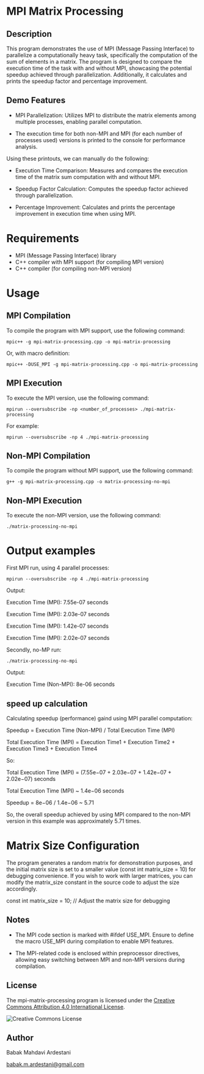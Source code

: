 # MPI Matrix Processing 

## Description

This program demonstrates the use of MPI (Message Passing Interface) to parallelize a computationally heavy task, specifically the computation of the sum of elements in a matrix. The program is designed to compare the execution time of the task with and without MPI, showcasing the potential speedup achieved through parallelization. Additionally, it calculates and prints the speedup factor and percentage improvement.

## Demo Features

- MPI Parallelization: Utilizes MPI to distribute the matrix elements among multiple processes, enabling parallel computation.

- The execution time for both non-MPI and MPI (for each number of processes used) versions is printed to the console for performance analysis.

Using these printouts, we can manually do the following:

- Execution Time Comparison: Measures and compares the execution time of the matrix sum computation with and without MPI.

- Speedup Factor Calculation: Computes the speedup factor achieved through parallelization.

- Percentage Improvement: Calculates and prints the percentage improvement in execution time when using MPI.

# Requirements

- MPI (Message Passing Interface) library
- C++ compiler with MPI support (for compiling MPI version)
- C++ compiler (for compiling non-MPI version)


# Usage

## MPI Compilation

To compile the program with MPI support, use the following command:

```mpic++ -g mpi-matrix-processing.cpp -o mpi-matrix-processing```

Or, with macro definition:

```mpic++ -DUSE_MPI -g mpi-matrix-processing.cpp -o mpi-matrix-processing```

## MPI Execution

To execute the MPI version, use the following command:

`mpirun --oversubscribe -np <number_of_processes> ./mpi-matrix-processing`


For example:

```mpirun --oversubscribe -np 4 ./mpi-matrix-processing```


## Non-MPI Compilation

To compile the program without MPI support, use the following command:

```g++ -g mpi-matrix-processing.cpp -o matrix-processing-no-mpi```


## Non-MPI Execution

To execute the non-MPI version, use the following command:

```./matrix-processing-no-mpi```


# Output examples 

First MPI run, using 4 parallel processes: 

`mpirun --oversubscribe -np 4 ./mpi-matrix-processing`

Output: 

Execution Time (MPI): 7.55e-07 seconds

Execution Time (MPI): 2.03e-07 seconds

Execution Time (MPI): 1.42e-07 seconds

Execution Time (MPI): 2.02e-07 seconds


Secondly, no-MP run:

`./matrix-processing-no-mpi`

Output: 

Execution Time (Non-MPI): 8e-06 seconds

## speed up calculation

Calculating speedup (performance) gaind using MPI parallel computation: 


Speedup = Execution Time (Non-MPI)​ / Total Execution Time (MPI)

Total Execution Time (MPI) = Execution Time1 ​+ Execution Time2 ​+ Execution Time3 ​+ Execution Time4​

So: 

Total Execution Time (MPI) = (7.55e−07 + 2.03e−07 + 1.42e−07 + 2.02e−07) seconds

Total Execution Time (MPI) ~ 1.4e−06 seconds

Speedup = 8e−06 / 1.4e−06  ~ 5.71

So, the overall speedup achieved by using MPI compared to the non-MPI version in this example was approximately 5.71 times.


# Matrix Size Configuration

The program generates a random matrix for demonstration purposes, and the initial matrix size is set to a smaller value (const int matrix_size = 10) for debugging convenience. If you wish to work with larger matrices, you can modify the matrix_size constant in the source code to adjust the size accordingly.

const int matrix_size = 10;  // Adjust the matrix size for debugging


## Notes

- The MPI code section is marked with #ifdef USE_MPI. Ensure to define the macro USE_MPI during compilation to enable MPI features.
            
- The MPI-related code is enclosed within preprocessor directives, allowing easy switching between MPI and non-MPI versions during compilation.


## License

The mpi-matrix-processing program is licensed under the [Creative Commons Attribution 4.0 International License](https://creativecommons.org/licenses/by/4.0/).

![Creative Commons License](https://i.creativecommons.org/l/by/4.0/88x31.png)


## Author 

Babak Mahdavi Ardestani

babak.m.ardestani@gmail.com
